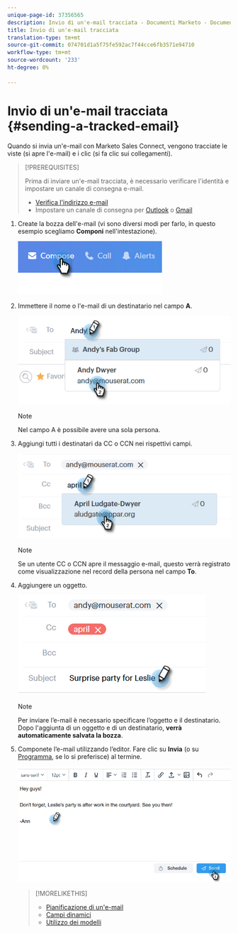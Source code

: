```yaml
---
unique-page-id: 37356565
description: Invio di un'e-mail tracciata - Documenti Marketo - Documentazione prodotto
title: Invio di un'e-mail tracciata
translation-type: tm+mt
source-git-commit: 074701d1a5f75fe592ac7f44cce6fb3571e94710
workflow-type: tm+mt
source-wordcount: '233'
ht-degree: 0%

---
```



# Invio di un&#39;e-mail tracciata {#sending-a-tracked-email}

Quando si invia un&#39;e-mail con Marketo Sales Connect, vengono tracciate le viste (si apre l&#39;e-mail) e i clic (si fa clic sui collegamenti).

>[!PREREQUISITES]
>
>Prima di inviare un&#39;e-mail tracciata, è necessario verificare l&#39;identità e impostare un canale di consegna e-mail.
>
>* [Verifica l&#39;indirizzo e-mail](http://docs.marketo.com/x/ewPh)
>* Impostare un canale di consegna per [Outlook](http://docs.marketo.com/x/Z4AOAQ) o [Gmail](http://docs.marketo.com/x/kYMOAQ)

>



1. Create la bozza dell&#39;e-mail (vi sono diversi modi per farlo, in questo esempio scegliamo **Componi** nell&#39;intestazione).

   ![](assets/one.png)

1. Immettere il nome o l&#39;e-mail di un destinatario nel campo **A**.

   ![](assets/two.png)

   >[!NOTE]
   >
   >Nel campo A è possibile avere una sola persona.

1. Aggiungi tutti i destinatari da CC o CCN nei rispettivi campi.

   ![](assets/three.png)

   >[!NOTE]
   >
   >Se un utente CC o CCN apre il messaggio e-mail, questo verrà registrato come visualizzazione nel record della persona nel campo **To**.

1. Aggiungere un oggetto.

   ![](assets/four.png)

   >[!NOTE]
   >
   >Per inviare l’e-mail è necessario specificare l’oggetto e il destinatario. Dopo l&#39;aggiunta di un oggetto e di un destinatario, **verrà automaticamente salvata la bozza**.

1. Componete l’e-mail utilizzando l’editor. Fare clic su **Invia** (o su [Programma](http://docs.marketo.com/x/GAQ6Ag), se lo si preferisce) al termine.

   ![](assets/five.png)

   >[!MORELIKETHIS]
   >
   >
   >    
   >    
   >    * [Pianificazione di un&#39;e-mail](http://docs.marketo.com/x/GAQ6Ag)
   >    * [Campi dinamici](http://docs.marketo.com/x/wwDb)
   >    * [Utilizzo dei modelli](http://docs.marketo.com/display/DOCS/Templates)


